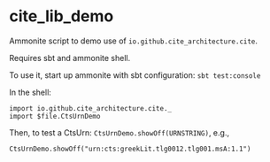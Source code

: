 # cite_lib_demo

Ammonite script to demo use of `io.github.cite_architecture.cite`.

Requires sbt and ammonite shell.

To use it, start up ammonite with sbt configuration: `sbt test:console`

In the shell:

    import io.github.cite_architecture.cite._
    import $file.CtsUrnDemo

Then, to test a CtsUrn: `CtsUrnDemo.showOff(URNSTRING)`, e.g.,


    CtsUrnDemo.showOff("urn:cts:greekLit.tlg0012.tlg001.msA:1.1")
